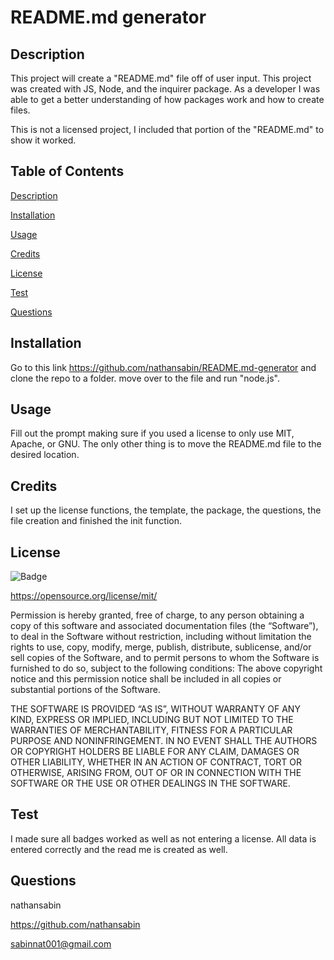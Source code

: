 # README.md generator 
  
  ## Description

  This project will create a "README.md" file off of user input. This project was created with JS, Node, and the inquirer package. As a developer I was able to get a better understanding of how packages work and how to create files. 

  This is not a licensed project, I included that portion of the "README.md" to show it worked.

  ## Table of Contents 

  [Description](#description)

  [Installation](#installation)

  [Usage](#usage)

  [Credits](#credits)

  [License](#license)

  [Test](#test)

  [Questions](#questions)

  ## Installation
  
  Go to this link https://github.com/nathansabin/README.md-generator and clone the repo to a folder. move over to the file and run "node.js".

  ## Usage

  Fill out the prompt making sure if you used a license to only use MIT, Apache, or GNU. The only other thing is to move the README.md file to the desired location.
  
  ## Credits
  
  I set up the license functions, the template, the package,  the questions, the file creation and finished the init function.
  
  ## License
 
  ![Badge](https://img.shields.io/badge/license-MIT-blue)

  https://opensource.org/license/mit/

  Permission is hereby granted, free of charge, to any person obtaining a copy of this software and associated documentation files (the “Software”), to deal in the Software without restriction, including without limitation the rights to use, copy, modify, merge, publish, distribute, sublicense, and/or sell copies of the Software, and to permit persons to whom the Software is furnished to do so, subject to the following conditions: 
The above copyright notice and this permission notice shall be included in all copies or substantial portions of the Software.

THE SOFTWARE IS PROVIDED “AS IS”, WITHOUT WARRANTY OF ANY KIND, EXPRESS OR IMPLIED, INCLUDING BUT NOT LIMITED TO THE WARRANTIES OF MERCHANTABILITY, FITNESS FOR A PARTICULAR PURPOSE AND NONINFRINGEMENT. IN NO EVENT SHALL THE AUTHORS OR COPYRIGHT HOLDERS BE LIABLE FOR ANY CLAIM, DAMAGES OR OTHER LIABILITY, WHETHER IN AN ACTION OF CONTRACT, TORT OR OTHERWISE, ARISING FROM, OUT OF OR IN CONNECTION WITH THE SOFTWARE OR THE USE OR OTHER DEALINGS IN THE SOFTWARE.
 
  ## Test
  
  I made sure all badges worked as well as not entering a license. All data is entered correctly and the read me is created as well.

  ## Questions

  nathansabin

  https://github.com/nathansabin

  sabinnat001@gmail.com

  

